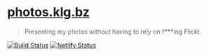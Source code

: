 # [photos.klg.bz](https://photos.klg.bz/)

> Presenting my photos without having to rely on f\*\*\*ing Flickr.

[![Build Status](https://travis-ci.org/herschel666/photoblog.svg?branch=master)](https://travis-ci.org/herschel666/photoblog)
[![Netlify Status](https://api.netlify.com/api/v1/badges/1854bc67-0bc2-4e94-8369-712b42c5dccd/deploy-status)](https://app.netlify.com/sites/ek-photos-cdn/deploys)
